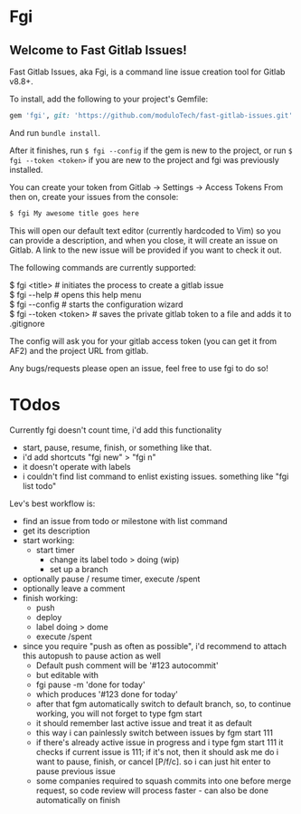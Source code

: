 # Fgi

## Welcome to Fast Gitlab Issues!

Fast Gitlab Issues, aka Fgi, is a command line issue creation tool for Gitlab v8.8+.

To install, add the following to your project's Gemfile:

```ruby
gem 'fgi', git: 'https://github.com/moduloTech/fast-gitlab-issues.git'
```

And run `bundle install`.

After it finishes, run `$ fgi --config` if the gem is new to the project, or run `$ fgi --token <token>` if you are new to the project and fgi was previously installed.

You can create your token from Gitlab -> Settings -> Access Tokens
From then on, create your issues from the console:

```sh
$ fgi My awesome title goes here
```

This will open our default text editor (currently hardcoded to Vim) so you can provide a description, and when you close, it will create an issue on Gitlab. A link to the new issue will be provided if you want to check it out.

The following commands are currently supported:

$ fgi \<title\>         \# initiates the process to create a gitlab issue  
$ fgi --help          \# opens this help menu  
$ fgi --config        \# starts the configuration wizard  
$ fgi --token \<token\> \# saves the private gitlab token to a file and adds it to .gitignore

The config will ask you for your gitlab access token (you can get it from AF2) and the project URL from gitlab.

Any bugs/requests please open an issue, feel free to use fgi to do so!

# TOdos
Currently fgi doesn't count time, i'd add this functionality
* start, pause, resume, finish, or something like that. 
* i'd add shortcuts "fgi new" > "fgi n"
* it doesn't operate with labels
* i couldn't find list command to enlist existing issues. something like "fgi list todo"

Lev's best workflow is:
* find an issue from todo or milestone with list command
* get its description
* start working:
  * start timer
	* change its label todo > doing (wip)
	* set up a branch
* optionally pause / resume timer, execute /spent
* optionally leave a comment
* finish working:
  * push
  * deploy
  * label doing > dome
  * execute /spent
* since you require "push as often as possible", i'd recommend to attach this autopush to pause action as well
  * Default push comment will be '#123 autocommit'
  * but editable with 
  * fgi pause -m 'done for today'
  * which produces '#123 done for today'
  * after that fgm automatically switch to default branch, so, to continue working, you will not forget to type fgm start
  * it should remember last active issue and treat it as default
  * this way i can painlessly switch between issues by fgm start 111
  * if there's already active issue in progress and i type fgm start 111 it checks if current issue is 111; if it's not, then it should ask me do i want to pause, finish, or cancel [P/f/c]. so i can just hit enter to pause previous issue
  * some companies required to squash commits into one before merge request, so code review will process faster - can also be done automatically on finish

